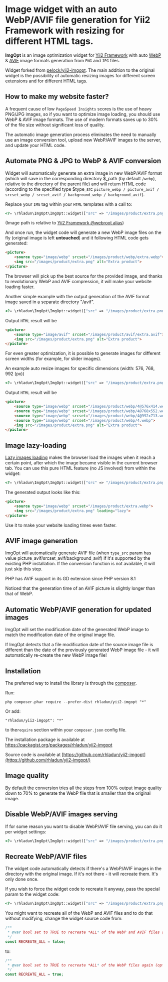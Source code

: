 # Image widget with an auto WebP/AVIF file generation for Yii2 Framework with resizing for different HTML tags.

**ImgOpt** is an image optimization widget for [Yii2 Framework](https://www.yiiframework.com) with auto [WebP](https://developers.google.com/speed/webp) & [AVIF](https://caniuse.com/avif) image formats generation from `PNG` and `JPG` files.

Widget forked from [pelock/yii2-imgopt](https://www.yiiframework.com/extension/pelock/yii2-imgopt). The main addition to the original widget is the possibility of automatic resizing images for different screen extensions and for different HTML tags.

## How to make my website faster?

A frequent cause of low `PageSpeed ​​Insights` scores is the use of heavy PNG/JPG images, so if you want to optimize image loading, you should use WebP & AVIF image formats. The use of modern formats saves up to 30% of the file size without significant loss of quality.

The automatic image generation process eliminates the need to manually use an image conversion tool, upload new WebP/AVIF images to the server, and update your HTML code.

## Automate PNG & JPG to WebP & AVIF conversion


Widget  will automatically generate an extra image in new WebP/AVIF format (which will save in the corresponding directory $_path (by default `/webp`), relative to the directory of the parent file) and will return HTML code (according to the specified type $type_src `picture_webp / picture_avif / srcset_webp / srcset_avif / background_webp / background_avif`).

Replace your `IMG` tag within your `HTML` templates with a call to:

```php
<?= \rhladun\ImgOpt\ImgOpt::widget(["src" => "/images/product/extra.png", "type_src"=>"picture_webp", "alt" => "Extra product" ]) ?>
```
(Image path is relative to [Yii2 Framework @webroot alias](https://www.yiiframework.com/wiki/667/yii-2-list-of-path-aliases-available-with-default-basic-and-advanced-app))

And once run, the widget code will generate a new WebP image files on the fly (original image is left **untouched**) and it following HTML code gets generated:

```html
<picture>
    <source type="image/webp" srcset="/images/product/webp/extra.webp">
    <img src="/images/product/extra.png" alt="Extra product">
</picture>
```
The browser will pick up the best source for the provided image, and thanks to revolutionary WebP and AVIF compression, it will make your website loading faster.

Another simple example with the output generation of the AVIF format image saved in a separate directory "/avif".

```php
<?= \rhladun\ImgOpt\ImgOpt::widget(["src" => "/images/product/extra.png", "type_src"=>"picture_avif", "_path"=>"/avif" "alt" => "Extra product" ]) ?>
```
Output `HTML` result will be

```html
<picture>
    <source type="image/avif" srcset="/images/product/avif/extra.avif">
    <img src="/images/product/extra.png" alt="Extra product">
</picture>
```

For even greater optimization, it is possible to generate images for different screen widths (for example, for slider images). 

An example auto resize images for specific  dimensions (width: 576, 768, 992 (px)) 

```php
<?= \rhladun\ImgOpt\ImgOpt::widget(["src" => "/images/product/extra.png", "alt" => "Extra product", 'type_src'=>'picture_webp', 'sizes' =>[576, 768, 992]]) ?>
```

Output `HTML` result will be

```html
<picture>
    <source type="image/webp" srcset="/images/product/webp/4@576x414.webp" media="(max-width:576px)">
    <source type="image/webp" srcset="/images/product/webp/4@768x552.webp" media="(max-width:768px)">
    <source type="image/webp" srcset="/images/product/webp/4@992x713.webp" media="(max-width:992px)">
    <source type="image/webp" srcset="/images/product/webp/4.webp">
    <img src="/images/product/extra.png" alt="Extra product">
</picture>
```

## Image lazy-loading

[Lazy images loading](https://web.dev/browser-level-image-lazy-loading/) makes the browser load the images when it reach a certain point, after which the image became visible in the current browser tab. You can use this pure HTML feature (no JS involved) from within the widget:

```php
<?= \rhladun\ImgOpt\ImgOpt::widget(["src" => "/images/product/extra.png", "type_src"=>"picture_webp", "loading" => "lazy" ]) ?>
```

The generated output looks like this:

```html
<picture>
    <source type="image/webp" srcset="/images/product/extra.webp">
    <img src="/images/product/extra.png" loading="lazy">
</picture>
```
Use it to make your website loading times even faster.

## AVIF image generation

ImgOpt will automatically generate AVIF file (when `type_src` param has value picture_avif/srcset_avif/background_avif) if it's supported by the existing PHP installation. If the conversion function is not available, it will just skip this step.

PHP has AVIF support in its GD extension since PHP version 8.1

Noticed that the generation time of an AVIF picture is slightly longer than that of WebP.

## Automatic WebP/AVIF generation for updated images

ImgOpt will set the modification date of the generated WebP image to match the modification date of the original image file.

If ImgOpt detects that a file modification date of the source image file is different than the date of the previously generated WebP image file - it will automatically re-create the new WebP image file!

## Installation

The preferred way to install the library is through the [composer](https://getcomposer.org/).

Run:

```
php composer.phar require --prefer-dist rhladun/yii2-imgopt "*"
```

Or add:

```
"rhladun/yii2-imgopt": "*"
```

to the`require` section within your `composer.json` config file.

The installation package is available at https://packagist.org/packages/rhladun/yii2-imgopt

Source code is available at [https://github.com/rhladun/yii2-imgopt](https://github.com/rhladun/yii2-imgopt/)

## Image quality

By default the conversion tries all the steps from 100% output image quality down to 70% to generate the WebP file that is smaller than the original image.

## Disable WebP/AVIF images serving

If for some reason you want to disable WebP/AVIF file serving, you can do it per widget settings:

```php
<?= \rhladun\ImgOpt\ImgOpt::widget(["src" => "/images/product/extra.png", "alt" => "Extra product", 'type_src'=>'srcset_webp', "disable" => true ]) ?>
```

## Recreate WebP/AVIF files

The widget code automatically detects if there's a WebP/AVIF images in the directory with the original image. If it's not there - it will recreate them. It's only done once.

If you wish to force the widget code to recreate it anyway, pass the special param to the widget code:

```php
<?= \rhladun\ImgOpt\ImgOpt::widget(["src" => "/images/product/extra.png", "alt" => "Extra product", "type_src"=>"picture_avif", "recreate" => true ]) ?>
```

You might want to recreate all of the WebP and AVIF files and to do that without modifying, change the widget source code from:

```php
/**
 * @var bool set to TRUE to recreate *ALL* of the WebP and AVIF files again (optional)
 */
const RECREATE_ALL = false;
```

to:

```php
/**
 * @var bool set to TRUE to recreate *ALL* of the WebP files again (optional)
 */
const RECREATE_ALL = true;
```


